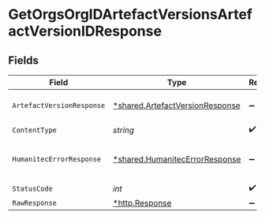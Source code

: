 # GetOrgsOrgIDArtefactVersionsArtefactVersionIDResponse


## Fields

| Field                                                                             | Type                                                                              | Required                                                                          | Description                                                                       |
| --------------------------------------------------------------------------------- | --------------------------------------------------------------------------------- | --------------------------------------------------------------------------------- | --------------------------------------------------------------------------------- |
| `ArtefactVersionResponse`                                                         | [*shared.ArtefactVersionResponse](../../models/shared/artefactversionresponse.md) | :heavy_minus_sign:                                                                | An Artefact Version.<br/><br/>                                                    |
| `ContentType`                                                                     | *string*                                                                          | :heavy_check_mark:                                                                | N/A                                                                               |
| `HumanitecErrorResponse`                                                          | [*shared.HumanitecErrorResponse](../../models/shared/humanitecerrorresponse.md)   | :heavy_minus_sign:                                                                | Malformed Artefact Version ID.<br/><br/>                                          |
| `StatusCode`                                                                      | *int*                                                                             | :heavy_check_mark:                                                                | N/A                                                                               |
| `RawResponse`                                                                     | [*http.Response](https://pkg.go.dev/net/http#Response)                            | :heavy_minus_sign:                                                                | N/A                                                                               |